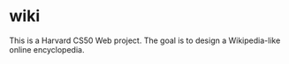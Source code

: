 # wiki

This is a Harvard CS50 Web project. The goal is to design a Wikipedia-like online encyclopedia.
